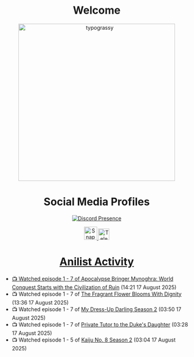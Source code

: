 <div align="center">

# Welcome
<a href="https://github.com/kawarimidoll/typograssy">
    <img alt="typograssy" src="https://typograssy.deno.dev/api?text=%E3%82%88%E3%81%86%E3%81%93%E3%81%9D%E3%81%BF%E3%81%AA%E3%81%95%E3%82%93%20-%20Sheby--&&l0=none&l1=82d9d0&l2=027353&l3=038c4c&l4=01402e&bg=none&frame=none&speed=100&comment=" width="421.99">
</a>

</div>

<div align="center">

# Social Media Profiles

[![Discord Presence](https://lanyard.cnrad.dev/api/612532963938271232)](https://discord.com/users/612532963938271232)


<a href="https://www.snapchat.com/add/a.sheby" title="Snapchat Profile">
    <img src="https://www.freepnglogos.com/uploads/snapchat-logo-png-0.png" width="35" alt="Snapchat Logo" />


<a href="https://t.me/ASheby" title="Telegram Profile">
    <img src="https://www.freepnglogos.com/uploads/telegram-logo-png-0.png" width="30" alt="Telegram Logo" />


</div>

<div align="center">

# Anilist Activity

</div>

<!-- ANILIST_ACTIVITY:start -->

-   📺 Watched episode 1 - 7 of [Apocalypse Bringer Mynoghra: World Conquest Starts with the Civilization of Ruin](https://anilist.co/anime/178433) (14:21 17 August 2025)
-   📺 Watched episode 1 - 7 of [The Fragrant Flower Blooms With Dignity](https://anilist.co/anime/181444) (13:36 17 August 2025)
-   📺 Watched episode 1 - 7 of [My Dress-Up Darling Season 2](https://anilist.co/anime/154768) (03:50 17 August 2025)
-   📺 Watched episode 1 - 7 of [Private Tutor to the Duke's Daughter](https://anilist.co/anime/170113) (03:28 17 August 2025)
-   📺 Watched episode 1 - 5 of [Kaiju No. 8 Season 2](https://anilist.co/anime/178754) (03:04 17 August 2025)

<!-- ANILIST_ACTIVITY:end -->
